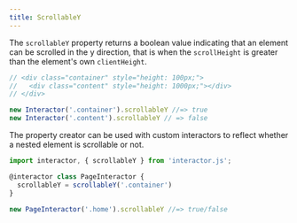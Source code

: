 ```yaml
---
title: ScrollableY
---
```


The `scrollableY` property returns a boolean value indicating that an element
can be scrolled in the y direction, that is when the `scrollHeight` is greater
than the element's own `clientHeight`.

``` javascript
// <div class="container" style="height: 100px;">
//   <div class="content" style="height: 1000px;"></div>
// </div>

new Interactor('.container').scrollableY //=> true
new Interactor('.content').scrollableY // => false
```

The property creator can be used with custom interactors to reflect whether a
nested element is scrollable or not.

``` javascript
import interactor, { scrollableY } from 'interactor.js';

@interactor class PageInteractor {
  scrollableY = scrollableY('.container')
}

new PageInteractor('.home').scrollableY //=> true/false
```
